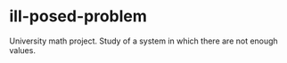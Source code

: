 # ill-posed-problem
University math project. Study of a system in which there are not enough values.
